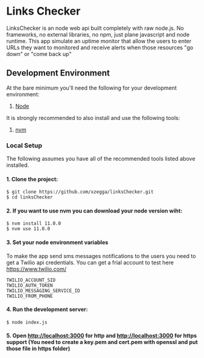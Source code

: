 # Links Checker


LinksChecker is an node web api built completely with raw node.js. No frameworks, no external libraries, no npm, just plane javascript and node runtime. 
This app simulate an uptime monitor that allow the users to enter URLs they want to monitored and receive alerts when those resources "go down" or "come back up"

## Development Environment

At the bare minimum you'll need the following for your development environment:

1. [Node](https://nodejs.org/en/)

It is strongly recommended to also install and use the following tools:

1. [nvm](https://github.com/nvm-sh/nvm)

### Local Setup

The following assumes you have all of the recommended tools listed above installed.

#### 1. Clone the project:

    $ git clone https://github.com/xzegga/linksChecker.git
    $ cd linksChecker

#### 2. If you want to use nvm you can download your node version wiht:

    $ nvm install 11.0.0
    $ nvm use 11.0.0

#### 3. Set your node environment variables

To make the app send sms messages notifications to the users you need to get a Twilio api credentials. You can get a frial account to test here https://www.twilio.com/

    TWILIO_ACCOUNT_SID
    TWILIO_AUTH_TOKEN
    TWILIO_MESSAGING_SERVICE_ID
    TWILIO_FROM_PHONE

#### 4. Run the development server:

    $ node index.js

#### 5. Open [http://localhost:3000](http://localhost:3000) for http and [http://localhost:3000](https://localhost:3001) for https support (You need to create a key.pem and cert.pem with openssl and put those file in https folder)



